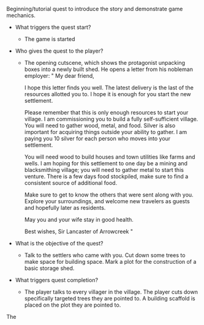 Beginning/tutorial quest to introduce the story and demonstrate game mechanics.

- What triggers the quest start? 
	- The game is started
- Who gives the quest to the player?
	- The opening cutscene, which shows the protagonist unpacking boxes into a newly built shed. He opens a letter from his nobleman employer: 
		"
		My dear friend, 
		
		I hope this letter finds you well. The latest delivery is the last of the resources allotted you to. I hope it is enough for you start the new settlement.
		
		Please remember that this is only enough resources to start your village. I am commissioning you to build a fully self-sufficient village. You will need to gather wood, metal, and food. Silver is also important for acquiring things outside your ability to gather. I am paying you 10 silver for each person who moves into your settlement. 
		
		You will need wood to build houses and town utilities like farms and wells. I am hoping for this settlement to one day be a mining and blacksmithing village; you will need to gather metal to start this venture. There is a few days food stockpiled, make sure to find a consistent source of additional food.
		
		Make sure to get to know the others that were sent along with you. Explore your surroundings, and welcome new travelers as guests and hopefully later as residents. 
		
		May you and your wife stay in good health.
		
		Best wishes, Sir Lancaster of Arrowcreek
		"
		
- What is the objective of the quest?
	- Talk to the settlers who came with you. Cut down some trees to make space for building space. Mark a plot for the construction of a basic storage shed.
- What triggers quest completion?
	- The player talks to every villager in the village. The player cuts down specifically targeted trees they are pointed to. A building scaffold is placed on the plot they are pointed to.


The
